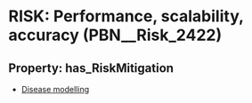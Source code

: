 # RISK: __Performance, scalability, accuracy__ (PBN__Risk_2422)

## Property: has_RiskMitigation

* [Disease modelling](PBN__Mitigation_56)

